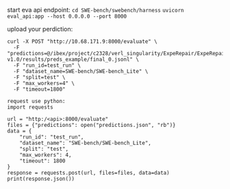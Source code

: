 start eva api endpoint:
`cd SWE-bench/swebench/harness`
`uvicorn eval_api:app --host 0.0.0.0 --port 8000`

upload your perdiction:
```
curl -X POST "http://10.68.171.9:8000/evaluate" \
  -F "predictions=@/ibex/project/c2328/verl_singularity/ExpeRepair/ExpeRepair-v1.0/results/preds_example/final_0.jsonl" \
  -F "run_id=test_run" \
  -F "dataset_name=SWE-bench/SWE-bench_Lite" \
  -F "split=test" \
  -F "max_workers=4" \
  -F "timeout=1800"
```

```
request use python:
import requests

url = "http:/<api>:8000/evaluate"
files = {"predictions": open("predictions.json", "rb")}
data = {
    "run_id": "test_run",
    "dataset_name": "SWE-bench/SWE-bench_Lite",
    "split": "test",
    "max_workers": 4,
    "timeout": 1800
}
response = requests.post(url, files=files, data=data)
print(response.json())


```